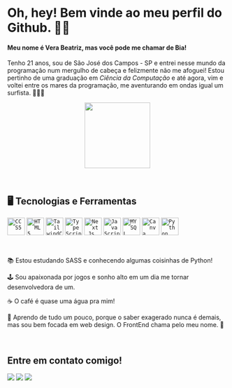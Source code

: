 # Oh, hey! Bem vinde ao meu perfil do Github. ✌🏻

#### Meu nome é **Vera Beatriz**, mas você pode me chamar de **Bia**! 
Tenho 21 anos, sou de São José dos Campos - SP e entrei nesse mundo da programação num mergulho de cabeça e felizmente não me afoguei! Estou pertinho de uma graduação em _Ciência da Computação_ e até agora, vim e voltei entre os mares da programação, me aventurando em ondas igual um surfista. 🏄🏻‍♀️ 

<p align="center">
  <img src="https://media.tenor.com/yp_aFUgHMx8AAAAM/nakanoart-nakanodrawing.gif" width = 150/>
</p>

<br/>


## 🖥️ Tecnologias e Ferramentas
<code><img width=40px src="https://cdn.jsdelivr.net/gh/devicons/devicon@latest/icons/css3/css3-plain-wordmark.svg" title = "CCS5" /></code>
<code><img width=40px src="https://cdn.jsdelivr.net/gh/devicons/devicon@latest/icons/html5/html5-plain-wordmark.svg" title = "HTML5" /></code>
<code><img width=40px src="https://cdn.jsdelivr.net/gh/devicons/devicon@latest/icons/tailwindcss/tailwindcss-original.svg" title = "TailwindCSS" /></code>
<code><img width=40px src="https://cdn.jsdelivr.net/gh/devicons/devicon@latest/icons/typescript/typescript-plain.svg" title = "TypeScript" /></code>
<code><img width=40px src="https://cdn.jsdelivr.net/gh/devicons/devicon@latest/icons/nextjs/nextjs-plain.svg" title = "Next.Js" /></code>
<code><img width=40px src="https://cdn.jsdelivr.net/gh/devicons/devicon@latest/icons/javascript/javascript-plain.svg" title = "JavaScript" /></code>
<code><img width=40px src="https://cdn.jsdelivr.net/gh/devicons/devicon@latest/icons/mysql/mysql-original.svg" title = "MYSQL" /></code>
<code><img width=40px src="https://cdn.jsdelivr.net/gh/devicons/devicon@latest/icons/canva/canva-original.svg" title = "Canva" /></code>
<code><img width=40px src="https://cdn.jsdelivr.net/gh/devicons/devicon@latest/icons/python/python-original.svg" title = "Python" /></code>

<br/>

<p display = "inline-block">
<p align = "left"> 📚 Estou estudando SASS e conhecendo algumas coisinhas de Python! </p>
<p align = "left"> 🕹️ Sou apaixonada por jogos e sonho alto em um dia me tornar desenvolvedora de um. </p>
<p align = "left"> ☕ O café é quase uma água pra mim! </p>
<p align = "left"> 💼 Aprendo de tudo um pouco, porque o saber exagerado nunca é demais, mas sou bem focada em web design. O FrontEnd chama pelo meu nome. 📣 </p>
</p>

<br/>

## Entre em contato comigo!

<a href="https://www.instagram.com/p/C35dYFORUlt/?igsh=cnhseG1ubXRucXI5" target="_blank"><img loading="lazy" src="https://img.shields.io/badge/-Instagram-%23E4405F?style=for-the-badge&logo=instagram&logoColor=white" target="_blank"></a>
<a href="https://www.linkedin.com/in/veraberaldo/" target="_blank"><img loading="lazy" src="https://img.shields.io/badge/-LinkedIn-%230077B5?style=for-the-badge&logo=linkedin&logoColor=white" target="_blank"></a>
<a href = "vera.beraldo28@gmail.com"><img loading="lazy" src="https://img.shields.io/badge/Gmail-D14836?style=for-the-badge&logo=gmail&logoColor=white" target="_blank"></a>





